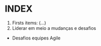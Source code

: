 # INDEX

1. Firsts items: (...)
2. Liderar em meio a mudanças e desafios
  - Desafios equipes Agile
